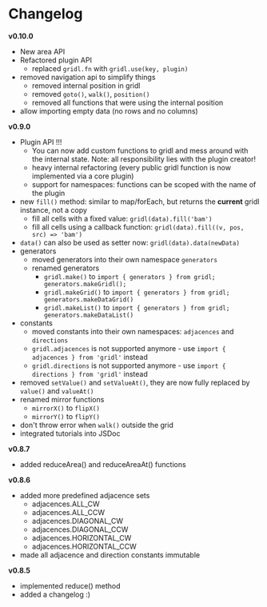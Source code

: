 # Changelog

**v0.10.0**

* New area API
* Refactored plugin API
    * replaced `gridl.fn` with `gridl.use(key, plugin)`
* removed navigation api to simplify things
    * removed internal position in gridl
    * removed `goto()`, `walk()`, `position()`
    * removed all functions that were using the internal position
* allow importing empty data (no rows and no columns)

**v0.9.0**

* Plugin API !!!
    * You can now add custom functions to gridl and mess around with the internal state. Note: all responsibility lies with the plugin creator!
    * heavy internal refactoring (every public gridl function is now implemented via a core plugin)
    * support for namespaces: functions can be scoped with the name of the plugin
* new `fill()` method: similar to map/forEach, but returns the **current** gridl instance, not a copy
    * fill all cells with a fixed value: `gridl(data).fill('bam')`
    * fill all cells using a callback function: `gridl(data).fill((v, pos, src) => 'bam')`
* `data()` can also be used as setter now: `gridl(data).data(newData)`
* generators
    * moved generators into their own namespace `generators`
    * renamed generators
        * `gridl.make()` to `import { generators } from gridl; generators.makeGridl();`
        * `gridl.makeGrid()` to `import { generators } from gridl; generators.makeDataGrid()`
        * `gridl.makeList()` to `import { generators } from gridl; generators.makeDataList()`
* constants
    * moved constants into their own namespaces: `adjacences` and `directions`
    * `gridl.adjacences` is not supported anymore - use `import { adjacences } from 'gridl'` instead
    * `gridl.directions` is not supported anymore - use `import { directions } from 'gridl'` instead
* removed `setValue()` and `setValueAt()`, they are now fully replaced by `value()` and `valueAt()`
* renamed mirror functions
    * `mirrorX()` to `flipX()`
    * `mirrorY()` to `flipY()`
* don't throw error when `walk()` outside the grid
* integrated tutorials into JSDoc

**v0.8.7**

* added reduceArea() and reduceAreaAt() functions

**v0.8.6**

* added more predefined adjacence sets
    * adjacences.ALL_CW
    * adjacences.ALL_CCW
    * adjacences.DIAGONAL_CW
    * adjacences.DIAGONAL_CCW
    * adjacences.HORIZONTAL_CW
    * adjacences.HORIZONTAL_CCW
* made all adjacence and direction constants immutable

**v0.8.5**

* implemented reduce() method
* added a changelog :)